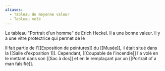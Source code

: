 ```yaml
---
aliases:
  - Tableau de moyenne valeur
  - Tableau volé
---
```

Le tableau "Portrait d'un homme" de Erich Heckel. Il a une bonne valeur. Il y a une vitre protectrice qui permet de le

Il fait partie de l'[[Exposition de peintures]] du [[Musée]], il était situé dans la [[Salle d'exposition 1]]. Cependant, [[Coupable de l'incendie]] l'a volé en le mettant dans son [[Sac à dos]] et en le remplaçant par un [[Portrait of a man falsifié]].